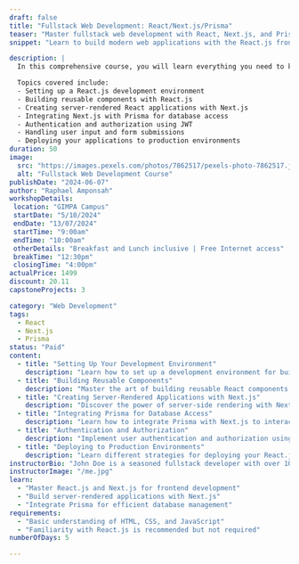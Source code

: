 ```yaml
---
draft: false
title: "Fullstack Web Development: React/Next.js/Prisma"
teaser: "Master fullstack web development with React, Next.js, and Prisma"
snippet: "Learn to build modern web applications with the React.js frontend framework, the Next.js framework for server-rendered React applications, and Prisma for database access."

description: |
  In this comprehensive course, you will learn everything you need to know to become a proficient fullstack web developer using the latest technologies. From building dynamic user interfaces with React.js to creating server-rendered applications with Next.js and managing your database with Prisma, this course covers it all.

  Topics covered include:
  - Setting up a React.js development environment
  - Building reusable components with React.js
  - Creating server-rendered React applications with Next.js
  - Integrating Next.js with Prisma for database access
  - Authentication and authorization using JWT
  - Handling user input and form submissions
  - Deploying your applications to production environments
duration: 50
image:
  src: "https://images.pexels.com/photos/7862517/pexels-photo-7862517.jpeg?auto=compress&cs=tinysrgb&w=1260&h=750&dpr=1"
  alt: "Fullstack Web Development Course"
publishDate: "2024-06-07"
author: "Raphael Amponsah"
workshopDetails:
 location: "GIMPA Campus"
 startDate: "5/10/2024"
 endDate: "13/07/2024"
 startTime: "9:00am"
 endTime: "10:00am"
 otherDetails: "Breakfast and Lunch inclusive | Free Internet access"
 breakTime: "12:30pm"
 closingTime: "4:00pm"
actualPrice: 1499
discount: 20.11
capstoneProjects: 3

category: "Web Development"
tags:
  - React
  - Next.js
  - Prisma
status: "Paid"
content:
  - title: "Setting Up Your Development Environment"
    description: "Learn how to set up a development environment for building React.js applications with ease."
  - title: "Building Reusable Components"
    description: "Master the art of building reusable React components to create dynamic user interfaces."
  - title: "Creating Server-Rendered Applications with Next.js"
    description: "Discover the power of server-side rendering with Next.js to enhance your web applications."
  - title: "Integrating Prisma for Database Access"
    description: "Learn how to integrate Prisma with Next.js to interact with your database efficiently."
  - title: "Authentication and Authorization"
    description: "Implement user authentication and authorization using JSON Web Tokens (JWT) for secure user access."
  - title: "Deploying to Production Environments"
    description: "Learn different strategies for deploying your React.js and Next.js applications to production environments."
instructorBio: "John Doe is a seasoned fullstack developer with over 10 years of experience building web applications using a variety of technologies. He is passionate about teaching and loves sharing his knowledge with others."
instructorImage: "/me.jpg"
learn:
  - "Master React.js and Next.js for frontend development"
  - "Build server-rendered applications with Next.js"
  - "Integrate Prisma for efficient database management"
requirements:
  - "Basic understanding of HTML, CSS, and JavaScript"
  - "Familiarity with React.js is recommended but not required"
numberOfDays: 5

---
```

